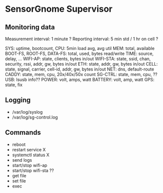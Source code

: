 SensorGnome Supervisor
======================

Monitoring data
---------------

Measurement interval: 1 minute ?
Reporting interval: 5 min std / 1 hr on cell ?

SYS: uptime, bootcount, 
CPU: 5min load avg, avg util
MEM: total, available
BOOT-FS, ROOT-FS, DATA-FS: total, used, bytes read/write
TIME: source, delay, ...
WIFI-AP: state, clients, bytes in/out
WIFI-STA: state, ssid, chan, security, rssi, addr, gw, bytes in/out
ETH: state, addr, gw, bytes in/out
CELL: state, signal, carrier, cell-id, addr, gw, bytes in/out
NET: dns, default-route
CADDY: state, mem, cpu, 20x/40x/50x count
SG-CTRL: state, mem, cpu, ??
USB: lsusb info??
POWER: volt, amps, watt
BATTERY: volt, amp, watt
GPS: state, fix

Logging
-------

- /var/log/syslog
- /var/log/sg-control.log

Commands
--------

- reboot
- restart service X
- systemctl status X
- send logs
- start/stop wifi-ap
- start/stop wifi-sta ??
- get file
- set file
- exec
